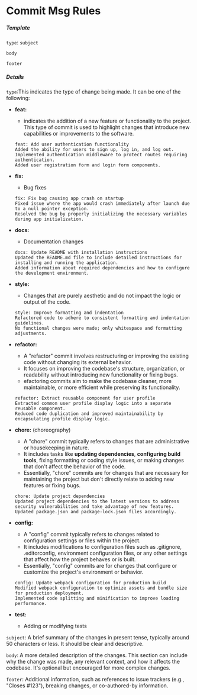 # Commit Msg Rules

##### <p style="color:">Template</p>

`type`: `subject`

`body`

`footer`

##### Details

`type`:This indicates the type of change being made. It can be one of the following:

- **feat:**

  - indicates the addition of a new feature or functionality to the project. This type of commit is used to highlight changes that introduce new capabilities or improvements to the software.
  ```text
  feat: Add user authentication functionality
  Added the ability for users to sign up, log in, and log out.
  Implemented authentication middleware to protect routes requiring authentication.
  Added user registration form and login form components.
  ```

- **fix:**

  - Bug fixes
  ```text
  fix: Fix bug causing app crash on startup
  Fixed issue where the app would crash immediately after launch due to a null pointer exception.
  Resolved the bug by properly initializing the necessary variables during app initialization.
  ```

- **docs:**

  - Documentation changes
  ```text
  docs: Update README with installation instructions
  Updated the README.md file to include detailed instructions for installing and running the application.
  Added information about required dependencies and how to configure the development environment.
  ```

- **style:**

  - Changes that are purely aesthetic and do not impact the logic or output of the code.
  ```text
  style: Improve formatting and indentation
  Refactored code to adhere to consistent formatting and indentation guidelines.
  No functional changes were made; only whitespace and formatting adjustments.
  ```

- **refactor:**

  - A "refactor" commit involves restructuring or improving the existing code without changing its external behavior.
  - It focuses on improving the codebase's structure, organization, or readability without introducing new functionality or fixing bugs.
  - efactoring commits aim to make the codebase cleaner, more maintainable, or more efficient while preserving its functionality.
  ```text
  refactor: Extract reusable component for user profile
  Extracted common user profile display logic into a separate reusable component.
  Reduced code duplication and improved maintainability by encapsulating profile display logic.
  ```

- **chore:**
(choreography)
  
  - A "chore" commit typically refers to changes that are administrative or housekeeping in nature.
  - It includes tasks like **updating dependencies**, **configuring build tools**, fixing formatting or coding style issues, or making changes that don't affect the behavior of the code.
  - Essentially, "chore" commits are for changes that are necessary for maintaining the project but don't directly relate to adding new features or fixing bugs.
  ```text
  chore: Update project dependencies
  Updated project dependencies to the latest versions to address security vulnerabilities and take advantage of new features.
  Updated package.json and package-lock.json files accordingly.
  ```

- **config:**
  
  - A "config" commit typically refers to changes related to configuration settings or files within the project.
  - It includes modifications to configuration files such as .gitignore, .editorconfig, environment configuration files, or any other settings that affect how the project behaves or is built.
  - Essentially, "config" commits are for changes that configure or customize the project's environment or behavior.
  ```text
  config: Update webpack configuration for production build
  Modified webpack configuration to optimize assets and bundle size for production deployment.
  Implemented code splitting and minification to improve loading performance.
  ```
  



- **test:**

  - Adding or modifying tests
   
   
   
`subject`: A brief summary of the changes in present tense, typically around 50 characters or less. It should be clear
and descriptive.

`body`:
A more detailed description of the changes. This section can include why the change was made, any relevant context, and
how it affects the codebase. It's optional but encouraged for more complex changes.

`footer`:
Additional information, such as references to issue trackers (e.g., "Closes #123"), breaking changes, or co-authored-by
information.
